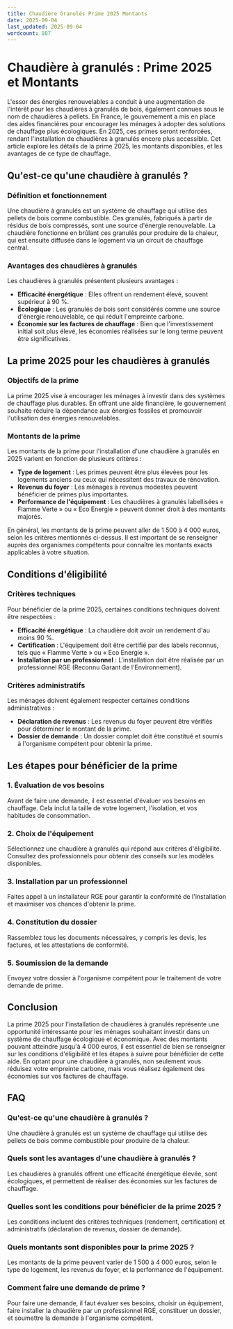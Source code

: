 ```yaml
---
title: Chaudière Granulés Prime 2025 Montants
date: 2025-09-04
last_updated: 2025-09-04
wordcount: 887
---
```


# Chaudière à granulés : Prime 2025 et Montants

L'essor des énergies renouvelables a conduit à une augmentation de l'intérêt pour les chaudières à granulés de bois, également connues sous le nom de chaudières à pellets. En France, le gouvernement a mis en place des aides financières pour encourager les ménages à adopter des solutions de chauffage plus écologiques. En 2025, ces primes seront renforcées, rendant l'installation de chaudières à granulés encore plus accessible. Cet article explore les détails de la prime 2025, les montants disponibles, et les avantages de ce type de chauffage.

## Qu'est-ce qu'une chaudière à granulés ?

### Définition et fonctionnement

Une chaudière à granulés est un système de chauffage qui utilise des pellets de bois comme combustible. Ces granulés, fabriqués à partir de résidus de bois compressés, sont une source d'énergie renouvelable. La chaudière fonctionne en brûlant ces granulés pour produire de la chaleur, qui est ensuite diffusée dans le logement via un circuit de chauffage central.

### Avantages des chaudières à granulés

Les chaudières à granulés présentent plusieurs avantages :

- **Efficacité énergétique** : Elles offrent un rendement élevé, souvent supérieur à 90 %.
- **Écologique** : Les granulés de bois sont considérés comme une source d'énergie renouvelable, ce qui réduit l'empreinte carbone.
- **Économie sur les factures de chauffage** : Bien que l'investissement initial soit plus élevé, les économies réalisées sur le long terme peuvent être significatives.

## La prime 2025 pour les chaudières à granulés

### Objectifs de la prime

La prime 2025 vise à encourager les ménages à investir dans des systèmes de chauffage plus durables. En offrant une aide financière, le gouvernement souhaite réduire la dépendance aux énergies fossiles et promouvoir l'utilisation des énergies renouvelables.

### Montants de la prime

Les montants de la prime pour l'installation d'une chaudière à granulés en 2025 varient en fonction de plusieurs critères :

- **Type de logement** : Les primes peuvent être plus élevées pour les logements anciens ou ceux qui nécessitent des travaux de rénovation.
- **Revenus du foyer** : Les ménages à revenus modestes peuvent bénéficier de primes plus importantes.
- **Performance de l'équipement** : Les chaudières à granulés labellisées « Flamme Verte » ou « Eco Energie » peuvent donner droit à des montants majorés.

En général, les montants de la prime peuvent aller de 1 500 à 4 000 euros, selon les critères mentionnés ci-dessus. Il est important de se renseigner auprès des organismes compétents pour connaître les montants exacts applicables à votre situation.

## Conditions d'éligibilité

### Critères techniques

Pour bénéficier de la prime 2025, certaines conditions techniques doivent être respectées :

- **Efficacité énergétique** : La chaudière doit avoir un rendement d'au moins 90 %.
- **Certification** : L'équipement doit être certifié par des labels reconnus, tels que « Flamme Verte » ou « Eco Energie ».
- **Installation par un professionnel** : L'installation doit être réalisée par un professionnel RGE (Reconnu Garant de l'Environnement).

### Critères administratifs

Les ménages doivent également respecter certaines conditions administratives :

- **Déclaration de revenus** : Les revenus du foyer peuvent être vérifiés pour déterminer le montant de la prime.
- **Dossier de demande** : Un dossier complet doit être constitué et soumis à l'organisme compétent pour obtenir la prime.

## Les étapes pour bénéficier de la prime

### 1. Évaluation de vos besoins

Avant de faire une demande, il est essentiel d'évaluer vos besoins en chauffage. Cela inclut la taille de votre logement, l'isolation, et vos habitudes de consommation.

### 2. Choix de l'équipement

Sélectionnez une chaudière à granulés qui répond aux critères d'éligibilité. Consultez des professionnels pour obtenir des conseils sur les modèles disponibles.

### 3. Installation par un professionnel

Faites appel à un installateur RGE pour garantir la conformité de l'installation et maximiser vos chances d'obtenir la prime.

### 4. Constitution du dossier

Rassemblez tous les documents nécessaires, y compris les devis, les factures, et les attestations de conformité.

### 5. Soumission de la demande

Envoyez votre dossier à l'organisme compétent pour le traitement de votre demande de prime.

## Conclusion

La prime 2025 pour l'installation de chaudières à granulés représente une opportunité intéressante pour les ménages souhaitant investir dans un système de chauffage écologique et économique. Avec des montants pouvant atteindre jusqu'à 4 000 euros, il est essentiel de bien se renseigner sur les conditions d'éligibilité et les étapes à suivre pour bénéficier de cette aide. En optant pour une chaudière à granulés, non seulement vous réduisez votre empreinte carbone, mais vous réalisez également des économies sur vos factures de chauffage.

## FAQ

### Qu'est-ce qu'une chaudière à granulés ?

Une chaudière à granulés est un système de chauffage qui utilise des pellets de bois comme combustible pour produire de la chaleur.

### Quels sont les avantages d'une chaudière à granulés ?

Les chaudières à granulés offrent une efficacité énergétique élevée, sont écologiques, et permettent de réaliser des économies sur les factures de chauffage.

### Quelles sont les conditions pour bénéficier de la prime 2025 ?

Les conditions incluent des critères techniques (rendement, certification) et administratifs (déclaration de revenus, dossier de demande).

### Quels montants sont disponibles pour la prime 2025 ?

Les montants de la prime peuvent varier de 1 500 à 4 000 euros, selon le type de logement, les revenus du foyer, et la performance de l'équipement.

### Comment faire une demande de prime ?

Pour faire une demande, il faut évaluer ses besoins, choisir un équipement, faire installer la chaudière par un professionnel RGE, constituer un dossier, et soumettre la demande à l'organisme compétent.